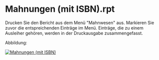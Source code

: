 # Mahnungen (mit ISBN).rpt

Drucken Sie den Bericht aus dem Menü "Mahnwesen" aus. Markieren Sie zuvor die entspreichenden Einträge im Menü. Einträge, die zu einem Ausleiher gehören, werden in der Druckausgabe zusammengefasst.

Abbildung:

[01]:/assets/images/mahnungen/003.png "Mahnungen (mit ISBN)"
[![Mahnungen (mit ISBN)][01]][01]
